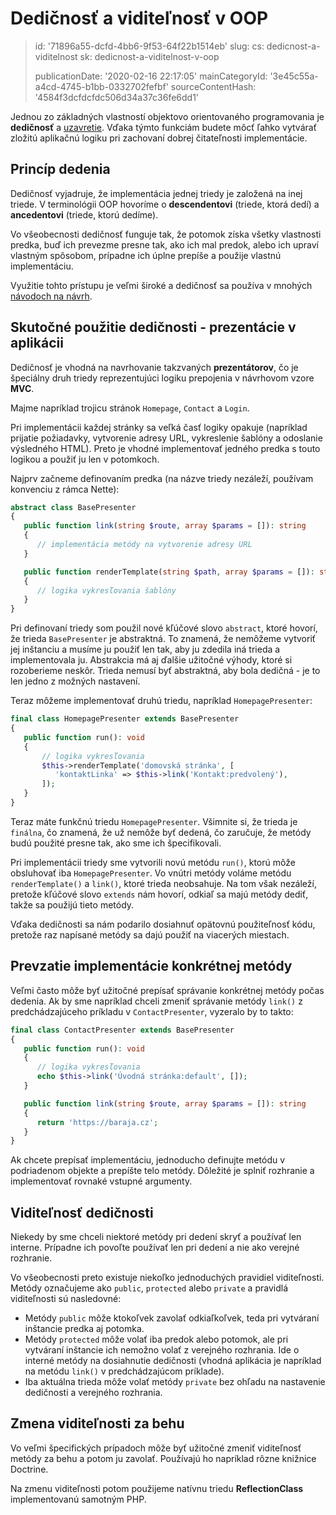 Dedičnosť a viditeľnosť v OOP
=============================

> id: '71896a55-dcfd-4bb6-9f53-64f22b1514eb'
> slug:
> 	cs: dedicnost-a-viditelnost
> 	sk: dedicnost-a-viditelnost-v-oop
> 
> publicationDate: '2020-02-16 22:17:05'
> mainCategoryId: '3e45c55a-a4cd-4745-b1bb-0332702fefbf'
> sourceContentHash: '4584f3dcfdcfdc506d34a37c36fe6dd1'

Jednou zo základných vlastností objektovo orientovaného programovania je **dedičnosť** a <a href="/encapsulation">uzavretie</a>. Vďaka týmto funkciám budete môcť ľahko vytvárať zložitú aplikačnú logiku pri zachovaní dobrej čitateľnosti implementácie.

Princíp dedenia
-------------------

Dedičnosť vyjadruje, že implementácia jednej triedy je založená na inej triede. V terminológii OOP hovoríme o **descendentovi** (triede, ktorá dedí) a **ancedentovi** (triede, ktorú dedíme).

Vo všeobecnosti dedičnosť funguje tak, že potomok získa všetky vlastnosti predka, buď ich prevezme presne tak, ako ich mal predok, alebo ich upraví vlastným spôsobom, prípadne ich úplne prepíše a použije vlastnú implementáciu.

Využitie tohto prístupu je veľmi široké a dedičnosť sa používa v mnohých <a href="/design-patterns">návodoch na návrh</a>.

Skutočné použitie dedičnosti - prezentácie v aplikácii
--------------------

Dedičnosť je vhodná na navrhovanie takzvaných **prezentátorov**, čo je špeciálny druh triedy reprezentujúci logiku prepojenia v návrhovom vzore **MVC**.

Majme napríklad trojicu stránok `Homepage`, `Contact` a `Login`.

Pri implementácii každej stránky sa veľká časť logiky opakuje (napríklad prijatie požiadavky, vytvorenie adresy URL, vykreslenie šablóny a odoslanie výsledného HTML). Preto je vhodné implementovať jedného predka s touto logikou a použiť ju len v potomkoch.

Najprv začneme definovaním predka (na názve triedy nezáleží, používam konvenciu z rámca Nette):

```php
abstract class BasePresenter
{
   public function link(string $route, array $params = []): string
   {
      // implementácia metódy na vytvorenie adresy URL
   }

   public function renderTemplate(string $path, array $params = []): string
   {
      // logika vykresľovania šablóny
   }
}
```

Pri definovaní triedy som použil nové kľúčové slovo `abstract`, ktoré hovorí, že trieda `BasePresenter` je abstraktná. To znamená, že nemôžeme vytvoriť jej inštanciu a musíme ju použiť len tak, aby ju zdedila iná trieda a implementovala ju. Abstrakcia má aj ďalšie užitočné výhody, ktoré si rozoberieme neskôr. Trieda nemusí byť abstraktná, aby bola dedičná - je to len jedno z možných nastavení.

Teraz môžeme implementovať druhú triedu, napríklad `HomepagePresenter`:

```php
final class HomepagePresenter extends BasePresenter
{
   public function run(): void
   {
       // logika vykresľovania
       $this->renderTemplate('domovská stránka', [
          'kontaktLinka' => $this->link('Kontakt:predvolený'),
       ]);
   }
}
```

Teraz máte funkčnú triedu `HomepagePresenter`. Všimnite si, že trieda je `finálna`, čo znamená, že už nemôže byť dedená, čo zaručuje, že metódy budú použité presne tak, ako sme ich špecifikovali.

Pri implementácii triedy sme vytvorili novú metódu `run()`, ktorú môže obsluhovať iba `HomepagePresenter`. Vo vnútri metódy voláme metódu `renderTemplate()` a `link()`, ktoré trieda neobsahuje. Na tom však nezáleží, pretože kľúčové slovo `extends` nám hovorí, odkiaľ sa majú metódy dediť, takže sa použijú tieto metódy.

Vďaka dedičnosti sa nám podarilo dosiahnuť opätovnú použiteľnosť kódu, pretože raz napísané metódy sa dajú použiť na viacerých miestach.

Prevzatie implementácie konkrétnej metódy
------------

Veľmi často môže byť užitočné prepísať správanie konkrétnej metódy počas dedenia. Ak by sme napríklad chceli zmeniť správanie metódy `link()` z predchádzajúceho príkladu v `ContactPresenter`, vyzeralo by to takto:

```php
final class ContactPresenter extends BasePresenter
{
   public function run(): void
   {
      // logika vykresľovania
      echo $this->link('Úvodná stránka:default', []);
   }

   public function link(string $route, array $params = []): string
   {
      return 'https://baraja.cz';
   }
}
```

Ak chcete prepísať implementáciu, jednoducho definujte metódu v podriadenom objekte a prepíšte telo metódy. Dôležité je splniť rozhranie a implementovať rovnaké vstupné argumenty.

Viditeľnosť dedičnosti
--------------------------

Niekedy by sme chceli niektoré metódy pri dedení skryť a používať len interne. Prípadne ich povoľte používať len pri dedení a nie ako verejné rozhranie.

Vo všeobecnosti preto existuje niekoľko jednoduchých pravidiel viditeľnosti. Metódy označujeme ako `public`, `protected` alebo `private` a pravidlá viditeľnosti sú nasledovné:

- Metódy `public` môže ktokoľvek zavolať odkiaľkoľvek, teda pri vytváraní inštancie predka aj potomka.
- Metódy `protected` môže volať iba predok alebo potomok, ale pri vytváraní inštancie ich nemožno volať z verejného rozhrania. Ide o interné metódy na dosiahnutie dedičnosti (vhodná aplikácia je napríklad na metódu `link()` v predchádzajúcom príklade).
- Iba aktuálna trieda môže volať metódy `private` bez ohľadu na nastavenie dedičnosti a verejného rozhrania.

Zmena viditeľnosti za behu
----------------------------

Vo veľmi špecifických prípadoch môže byť užitočné zmeniť viditeľnosť metódy za behu a potom ju zavolať. Používajú ho napríklad rôzne knižnice Doctrine.

Na zmenu viditeľnosti potom použijeme natívnu triedu **ReflectionClass** implementovanú samotným PHP.

